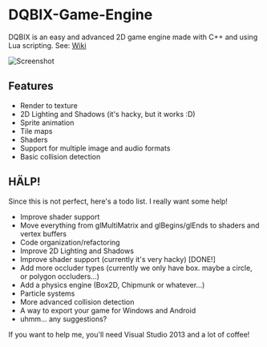 DQBIX-Game-Engine
=====================================
DQBIX is an easy and advanced 2D game engine made with C++ and using Lua scripting.
See: [Wiki](https://github.com/DCubix/DQBIX-Game-Engine/wiki)

![Screenshot](http://i.gyazo.com/6933cfb05715c88ca57941b0d8d9c2b2.png)

Features
-------------------------------------
  - Render to texture
  - 2D Lighting and Shadows (it's hacky, but it works :D)
  - Sprite animation
  - Tile maps
  - Shaders
  - Support for multiple image and audio formats
  - Basic collision detection

HÄLP!
-------------------------------------
Since this is not perfect, here's a todo list. I really want some help!
  - Improve shader support
  - Move everything from glMultiMatrix and glBegins/glEnds to shaders and vertex buffers
  - Code organization/refactoring
  - Improve 2D Lighting and Shadows
  - Improve shader support (currently it's very hacky) [DONE!]
  - Add more occluder types (currently we only have box. maybe a circle, or polygon occluders...)
  - Add a physics engine (Box2D, Chipmunk or whatever...)
  - Particle systems
  - More advanced collision detection
  - A way to export your game for Windows and Android
  - uhmm... any suggestions?
  
If you want to help me, you'll need Visual Studio 2013 and a lot of coffee!
